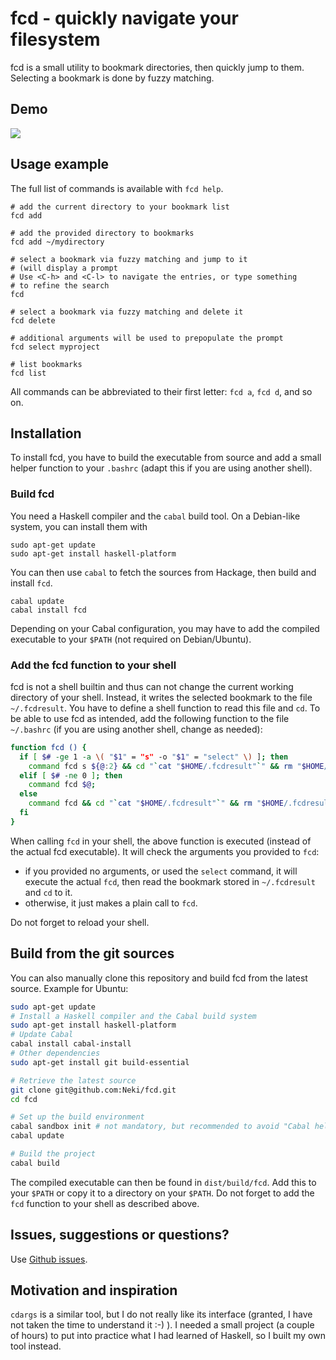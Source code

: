 # fcd - quickly navigate your filesystem

fcd is a small utility to bookmark directories, then quickly jump to them.
Selecting a bookmark is done by fuzzy matching.

## Demo

![](http://neki.github.io/fcd/fcd_demo.gif)

## Usage example

The full list of commands is available with `fcd help`.

```
# add the current directory to your bookmark list
fcd add

# add the provided directory to bookmarks
fcd add ~/mydirectory

# select a bookmark via fuzzy matching and jump to it
# (will display a prompt
# Use <C-h> and <C-l> to navigate the entries, or type something
# to refine the search
fcd

# select a bookmark via fuzzy matching and delete it
fcd delete

# additional arguments will be used to prepopulate the prompt
fcd select myproject

# list bookmarks
fcd list
```

All commands can be abbreviated to their first letter: `fcd a`, `fcd d`, and so on.

## Installation

To install fcd, you have to build the executable from source and add a small helper function to your `.bashrc` (adapt this if you are using another shell).

### Build fcd

You need a Haskell compiler and the `cabal` build tool.
On a Debian-like system, you can install them with
```
sudo apt-get update
sudo apt-get install haskell-platform
```

You can then use `cabal` to fetch the sources from Hackage, then build and install `fcd`.
```
cabal update
cabal install fcd
```

Depending on your Cabal configuration, you may have to add the compiled executable to your `$PATH` (not required on Debian/Ubuntu).

### Add the fcd function to your shell

fcd is not a shell builtin and thus can not change the current working directory of your shell. Instead, it writes the selected bookmark to the file `~/.fcdresult`. You have to define a shell function to read this file and `cd`.
To be able to use fcd as intended, add the following function to the file `~/.bashrc` (if you are using another shell, change as needed):

```bash
function fcd () {
  if [ $# -ge 1 -a \( "$1" = "s" -o "$1" = "select" \) ]; then
    command fcd s ${@:2} && cd "`cat "$HOME/.fcdresult"`" && rm "$HOME/.fcdresult";
  elif [ $# -ne 0 ]; then
    command fcd $@;
  else
    command fcd && cd "`cat "$HOME/.fcdresult"`" && rm "$HOME/.fcdresult";
  fi
}
```

When calling `fcd` in your shell, the above function is executed (instead of the actual fcd executable). It will check the arguments you provided to `fcd`:
* if you provided no arguments, or used the `select` command, it will execute the actual `fcd`, then read the bookmark stored in `~/.fcdresult` and `cd` to it.
* otherwise, it just makes a plain call to `fcd`.

Do not forget to reload your shell.

## Build from the git sources

You can also manually clone this repository and build fcd from the latest source. Example for Ubuntu:

```bash
sudo apt-get update
# Install a Haskell compiler and the Cabal build system
sudo apt-get install haskell-platform
# Update Cabal
cabal install cabal-install
# Other dependencies
sudo apt-get install git build-essential

# Retrieve the latest source
git clone git@github.com:Neki/fcd.git
cd fcd

# Set up the build environment
cabal sandbox init # not mandatory, but recommended to avoid "Cabal hell"
cabal update

# Build the project
cabal build
```

The compiled executable can then be found in `dist/build/fcd`. Add this to your `$PATH` or copy it to a directory on your `$PATH`.
Do not forget to add the `fcd` function to your shell as described above.

## Issues, suggestions or questions?

Use [Github issues](https://github.com/Neki/fcd/issues).

## Motivation and inspiration

`cdargs` is a similar tool, but I do not really like its interface (granted, I have not taken the time to understand it :-) ).
I needed a small project (a couple of hours) to put into practice what I had learned of Haskell, so I built my own tool instead.
